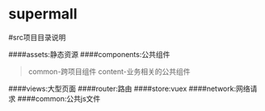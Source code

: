 # supermall
#src项目目录说明

####assets:静态资源
####components:公共组件
>common-跨项目组件
>content-业务相关的公共组件

####views:大型页面
####router:路由
####store:vuex
####network:网络请求
####common:公共js文件
